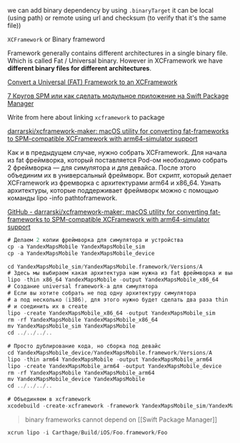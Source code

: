 we can add binary dependency by using `.binaryTarget` it can be local (using path) or remote using url and checksum (to verify that it's the same file))

`XCFramework` or Binary frameword

Framework generally contains different architectures in a single binary file. Which is called Fat / Universal binary. However in XCFramework we have **different binary files for different architectures**.

[Convert a Universal (FAT) Framework to an XCFramework](https://medium.com/strava-engineering/convert-a-universal-fat-framework-to-an-xcframework-39e33b7bd861)

[7 Кругов SPM или как сделать модульное приложение на Swift Package Manager](https://habr.com/ru/company/e-Legion/blog/549390/)

Write from here about linking `xcframework` to package

[darrarski/xcframework-maker: macOS utility for converting fat-frameworks to SPM-compatible XCFramework with arm64-simulator support](https://github.com/darrarski/xcframework-maker)

Как и в предыдущем случае, нужно собрать XCFramework. Для начала из fat фреймворка, который поставляется Pod-ом необходимо собрать 2 фреймворка — для симулятора и для девайса. После этого объединим их в универсальный фреймворк. Вот скрипт, который делает XCFramework из фремворка с архитектурами arm64 и x86_64. Узнать архитектуры, которые поддерживает фреймворк можно с помощью команды lipo -info pathtoframework.

[GitHub - darrarski/xcframework-maker: macOS utility for converting fat-frameworks to SPM-compatible XCFramework with arm64-simulator support](https://github.com/darrarski/xcframework-maker)

```swift
# Делаем 2 копии фреймворка для симулятора и устройства
cp -a YandexMapsMobile YandexMapsMobile_sim
cp -a YandexMapsMobile YandexMapsMobile_device
 
cd YandexMapsMobile_sim/YandexMapsMobile.framework/Versions/A
# Здесь мы выбираем какая архитектура нам нужна из fat фреймворка и выносим ее в отдельный фреймворк
lipo -thin x86_64 YandexMapsMobile -output YandexMapsMobile_x86_64
# Создание universal framework-a для симулятора
# Если вы хотите собрать не под одну архитектуру симулятора
# а под несколько (i386), для этого нужно будет сделать два раза thin
# и соединить их в create
lipo -create YandexMapsMobile_x86_64 -output YandexMapsMobile_sim
rm -rf YandexMapsMobile YandexMapsMobile_x86_64
mv YandexMapsMobile_sim YandexMapsMobile
cd ../../../..
 
# Просто дублирование кода, но сборка под девайс
cd YandexMapsMobile_device/YandexMapsMobile.framework/Versions/A
lipo -thin arm64 YandexMapsMobile -output YandexMapsMobile_arm64
lipo -create YandexMapsMobile_arm64 -output YandexMapsMobile_device
rm -rf YandexMapsMobile YandexMapsMobile_arm64
mv YandexMapsMobile_device YandexMapsMobile
cd ../../../..
 
# Объединяем в xcframework
xcodebuild -create-xcframework -framework YandexMapsMobile_sim/YandexMap
```



> binary frameworks cannot depend on [[Swift Package Manager]]

```swift
xcrun lipo -i Carthage/Build/iOS/Foo.framework/Foo
```